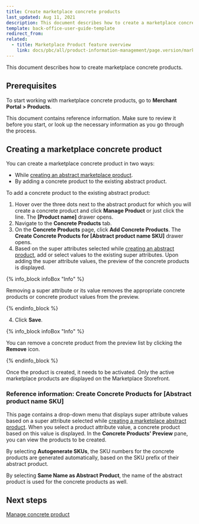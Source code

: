 ```yaml
---
title: Create marketplace concrete products
last_updated: Aug 11, 2021
description: This document describes how to create a marketplace concrete product in the Merchant Portal.
template: back-office-user-guide-template
redirect_from:
related:
  - title: Marketplace Product feature overview
    link: docs/pbc/all/product-information-management/page.version/marketplace/marketplace-product-feature-overview.html
---
```


This document describes how to create marketplace concrete products.

## Prerequisites

To start working with marketplace concrete products, go to **Merchant Portal&nbsp;<span aria-label="and then">></span> Products**.

This document contains reference information. Make sure to review it before you start, or look up the necessary information as you go through the process.

## Creating a marketplace concrete product

You can create a marketplace concrete product in two ways:

- While [creating an abstract marketplace product](/docs/pbc/all/product-information-management/{{page.version}}/marketplace/manage-in-the-merchant-portal/abstract-products/create-marketplace-abstract-products.html).
- By adding a concrete product to the existing abstract product.

To add a concrete product to the existing abstract product:
  1. Hover over the three dots next to the abstract product for which you will create a concrete product and click **Manage Product** or just click the line. The **[Product name]** drawer opens.
  2. Navigate to the **Concrete Products** tab.
  3. On the **Concrete Products** page, click **Add Concrete Products**. The **Create Concrete Products for [Abstract product name SKU]** drawer opens.
  4. Based on the super attributes selected while [creating an abstract product](/docs/pbc/all/product-information-management/{{page.version}}/marketplace/manage-in-the-merchant-portal/abstract-products/create-marketplace-abstract-products.html), add or select values to the existing super attributes. Upon adding the super attribute values, the preview of the concrete products is displayed.

  {% info_block infoBox "Info" %}

  Removing a super attribute or its value removes the appropriate concrete products or concrete product values from the preview.

  {% endinfo_block %}

  4. Click **Save**.

  {% info_block infoBox "Info" %}

  You can remove a concrete product from the preview list by clicking the **Remove** icon.

  {% endinfo_block %}

Once the product is created, it needs to be activated. Only the active marketplace products are displayed on the Marketplace Storefront.

### Reference information: Create Concrete Products for [Abstract product name SKU]

This page contains a drop-down menu that displays super attribute values based on a super attribute selected while [creating a marketplace abstract product](/docs/pbc/all/product-information-management/{{page.version}}/marketplace/manage-in-the-merchant-portal/abstract-products/create-marketplace-abstract-products.html). When you select a product attribute value, a concrete product based on this value is displayed. In the **Concrete Products' Preview** pane, you can view the products to be created.

By selecting **Autogenerate SKUs**, the SKU numbers for the concrete products are generated automatically, based on the SKU prefix of their abstract product.

By selecting **Same Name as Abstract Product**, the name of the abstract product is used for the concrete products as well.


## Next steps

[Manage concrete product](/docs/pbc/all/product-information-management/{{page.version}}/marketplace/manage-in-the-merchant-portal/concrete-products/edit-marketplace-concrete-products.html)
